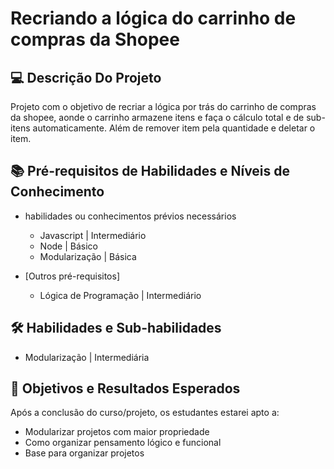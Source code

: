 <!--START_SECTION:header-->
# Recriando a lógica do carrinho de compras da Shopee

## 💻 Descrição Do Projeto

Projeto com o objetivo de recriar a lógica por trás do carrinho de compras da shopee, aonde o carrinho armazene itens e faça o cálculo total e de sub-itens automaticamente. Além de remover item pela quantidade e deletar o item.

## 📚 Pré-requisitos de Habilidades e Níveis de Conhecimento

- habilidades ou conhecimentos prévios necessários

  - Javascript | Intermediário
  - Node | Básico
  - Modularização | Básica

- [Outros pré-requisitos]

  - Lógica de Programação | Intermediário

## 🛠️ Habilidades e Sub-habilidades 

- Modularização | Intermediária

## 🎯 Objetivos e Resultados Esperados

Após a conclusão do curso/projeto, os estudantes estarei apto a:

- Modularizar projetos com maior propriedade
- Como organizar pensamento lógico e funcional
- Base para organizar projetos
